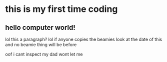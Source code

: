 <h1>this is my first time coding</h1>
<h2>hello computer world!</h2>
<main>
<p>lol this a paragraph? lol if anyone copies the beamies look at the date of this and no beamie thing will be before</p>
<p>oof i cant inspect my dad wont let me</p>
</main>
